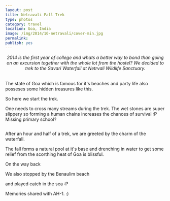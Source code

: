 ```yaml
---
layout: post
title: Netravali Fall Trek
type: photos
category: travel
location: Goa, India
image: /img/2014/10-netravali/cover-min.jpg 
permalink: 
publish: yes
---
```

<!-- http://compressjpeg.com -->
<!-- http://compressimage.toolur.com/ 1024, 400-->
<center>
<i>2014 is the first year of college and whats a better way to bond than going on an excursion together with the whole lot from the hostel? We decided to trek to the Savari Waterfall at Netrvali Wildlife Sanctuary.</i>
</center>
<br>
<p class="center"><img src="{{site.baseurl}}/img/2014/10-netravali/cover.jpg" alt="">The state of Goa which is famous for it's beaches and party life also posseses some hidden treasures like this.</p>

<p class="center"><img src="{{site.baseurl}}/img/2014/10-netravali/1.jpg" alt="">So here we start the trek.</p>

<p class="center"><img src="{{site.baseurl}}/img/2014/10-netravali/2.jpg" alt="">One needs to cross many streams during the trek. The wet stones are super slippery so forming a human chains increases the chances of survival :P Missing primary school?</p>

<p class="center"><img src="{{site.baseurl}}/img/2014/10-netravali/4.jpg" alt=""></p>

<p class="center"><img src="{{site.baseurl}}/img/2014/10-netravali/3.jpg" alt="">After an hour and half of a trek, we are greeted by the charm of the waterfall.</p>

<p class="center"><img src="{{site.baseurl}}/img/2014/10-netravali/5.jpg" alt="">The fall forms a natural pool at it's base and drenching in water to get some relief from the scorthing heat of Goa is blissful.</p>

<p class="center"><img src="{{site.baseurl}}/img/2014/10-netravali/6.jpg" alt="">On the way back</p>

<p class="center"><img src="{{site.baseurl}}/img/2014/10-netravali/7.jpg" alt="">We also stopped by the Benaulim beach</p>

<p class="center"><img src="{{site.baseurl}}/img/2014/10-netravali/8.jpg" alt="">and played catch in the sea :P</p>

<p class="center"><img src="{{site.baseurl}}/img/2014/10-netravali/9.jpg" alt="">Memories shared with AH-1. :)</p>